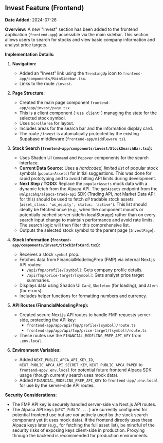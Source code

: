 ## Invest Feature (Frontend)

**Date Added:** 2024-07-26

**Overview:**
A new "Invest" section has been added to the frontend application (`frontend-app`) accessible via the main sidebar. This section allows users to search for stocks and view basic company information and analyst price targets.

**Implementation Details:**

1.  **Navigation:**
    *   Added an "Invest" link using the `TrendingUp` icon to `frontend-app/components/MainSidebar.tsx`.
    *   Links to the route `/invest`.

2.  **Page Structure:**
    *   Created the main page component `frontend-app/app/invest/page.tsx`.
    *   This is a client component (`'use client'`) managing the state for the selected stock symbol.
    *   Uses `ScrollArea` for layout.
    *   Includes areas for the search bar and the information display card.
    *   The route `/invest` is automatically protected by the existing Supabase middleware (`frontend-app/middleware.ts`).

3.  **Stock Search (`frontend-app/components/invest/StockSearchBar.tsx`):**
    *   Uses Shadcn UI `Command` and `Popover` components for the search interface.
    *   **Current Data Source:** Uses a *hardcoded, limited list* of popular stock symbols (`popularAssets`) for initial suggestions. This was done for rapid prototyping and to avoid hitting API limits during development.
    *   **Next Step / TODO:** Replace the `popularAssets` mock data with a dynamic fetch from the Alpaca API. The `getAssets` endpoint from the `@alpacahq/alpaca-trade-api` SDK (Trading API, *not* Market Data API for this) should be used to fetch *all* tradable stock assets (`asset_class: 'us_equity', status: 'active'`). This list should ideally be fetched once (e.g., when the component mounts or potentially cached server-side/in localStorage) rather than on every search input change to maintain performance and avoid rate limits. The search logic will then filter this comprehensive list.
    *   Outputs the selected stock symbol to the parent page (`InvestPage`).

4.  **Stock Information (`frontend-app/components/invest/StockInfoCard.tsx`):**
    *   Receives a stock `symbol` prop.
    *   Fetches data from FinancialModelingPrep (FMP) via internal Next.js API routes:
        *   `/api/fmp/profile/[symbol]`: Gets company profile details.
        *   `/api/fmp/price-target/[symbol]`: Gets analyst price target summaries.
    *   Displays data using Shadcn UI `Card`, `Skeleton` (for loading), and `Alert` (for errors).
    *   Includes helper functions for formatting numbers and currency.

5.  **API Routes (FinancialModelingPrep):**
    *   Created secure Next.js API routes to handle FMP requests server-side, protecting the API key:
        *   `frontend-app/app/api/fmp/profile/[symbol]/route.ts`
        *   `frontend-app/app/api/fmp/price-target/[symbol]/route.ts`
    *   These routes use the `FINANCIAL_MODELING_PREP_API_KEY` from `.env.local`.

6.  **Environment Variables:**
    *   Added `NEXT_PUBLIC_APCA_API_KEY_ID`, `NEXT_PUBLIC_APCA_API_SECRET_KEY`, `NEXT_PUBLIC_APCA_PAPER` to `frontend-app/.env.local` for potential future frontend Alpaca SDK usage (though currently search uses mock data).
    *   Added `FINANCIAL_MODELING_PREP_API_KEY` to `frontend-app/.env.local` for use by the server-side API routes.

**Security Considerations:**
*   The FMP API key is securely handled server-side via Next.js API routes.
*   The Alpaca API keys (`NEXT_PUBLIC_...`) are currently configured for potential frontend use but are *not* actively used by the stock search component yet (it uses mock data). If the frontend directly uses these Alpaca keys later (e.g., for fetching the full asset list), be mindful of the security risks of exposing keys client-side in production. Proxying through the backend is recommended for production environments.
